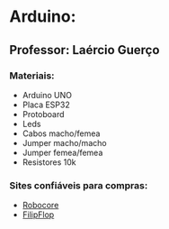 # Arduino:
## Professor: Laércio Guerço


### Materiais: 

- Arduino UNO
- Placa ESP32
- Protoboard
- Leds
- Cabos macho/femea
- Jumper macho/macho
- Jumper femea/femea
- Resistores 10k

### Sites confiáveis para compras:

- [Robocore](https://www.robocore.net/)
- [FilipFlop](https://www.filipeflop.com/)

